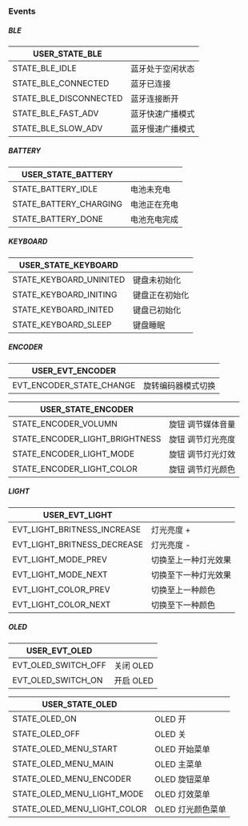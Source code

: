 ### Events

##### BLE

| USER_STATE_BLE         |                  |
| ---------------------- | ---------------- |
| STATE_BLE_IDLE         | 蓝牙处于空闲状态 |
| STATE_BLE_CONNECTED    | 蓝牙已连接       |
| STATE_BLE_DISCONNECTED | 蓝牙连接断开     |
| STATE_BLE_FAST_ADV     | 蓝牙快速广播模式 |
| STATE_BLE_SLOW_ADV     | 蓝牙慢速广播模式 |

##### BATTERY

| USER_STATE_BATTERY     |              |
| ---------------------- | ------------ |
| STATE_BATTERY_IDLE     | 电池未充电   |
| STATE_BATTERY_CHARGING | 电池正在充电 |
| STATE_BATTERY_DONE     | 电池充电完成 |

##### KEYBOARD

| USER_STATE_KEYBOARD     |                |
| ----------------------- | -------------- |
| STATE_KEYBOARD_UNINITED | 键盘未初始化   |
| STATE_KEYBOARD_INITING  | 键盘正在初始化 |
| STATE_KEYBOARD_INITED   | 键盘已初始化   |
| STATE_KEYBOARD_SLEEP    | 键盘睡眠       |

##### ENCODER

| USER_EVT_ENCODER         |                    |
| ------------------------ | ------------------ |
| EVT_ENCODER_STATE_CHANGE | 旋转编码器模式切换 |

| USER_STATE_ENCODER             |                   |
| ------------------------------ | ----------------- |
| STATE_ENCODER_VOLUMN           | 旋钮 调节媒体音量 |
| STATE_ENCODER_LIGHT_BRIGHTNESS | 旋钮 调节灯光亮度 |
| STATE_ENCODER_LIGHT_MODE       | 旋钮 调节灯光灯效 |
| STATE_ENCODER_LIGHT_COLOR      | 旋钮 调节灯光颜色 |

##### LIGHT

| USER_EVT_LIGHT              |                      |
| --------------------------- | -------------------- |
| EVT_LIGHT_BRITNESS_INCREASE | 灯光亮度 +           |
| EVT_LIGHT_BRITNESS_DECREASE | 灯光亮度 -           |
| EVT_LIGHT_MODE_PREV         | 切换至上一种灯光效果 |
| EVT_LIGHT_MODE_NEXT         | 切换至下一种灯光效果 |
| EVT_LIGHT_COLOR_PREV        | 切换至上一种颜色     |
| EVT_LIGHT_COLOR_NEXT        | 切换至下一种颜色     |

##### OLED

| USER_EVT_OLED       |           |
| ------------------- | --------- |
| EVT_OLED_SWITCH_OFF | 关闭 OLED |
| EVT_OLED_SWITCH_ON  | 开启 OLED |

| USER_STATE_OLED             |                   |
| --------------------------- | ----------------- |
| STATE_OLED_ON               | OLED 开           |
| STATE_OLED_OFF              | OLED 关           |
| STATE_OLED_MENU_START       | OLED 开始菜单     |
| STATE_OLED_MENU_MAIN        | OLED 主菜单       |
| STATE_OLED_MENU_ENCODER     | OLED 旋钮菜单     |
| STATE_OLED_MENU_LIGHT_MODE  | OLED 灯效菜单     |
| STATE_OLED_MENU_LIGHT_COLOR | OLED 灯光颜色菜单 |

